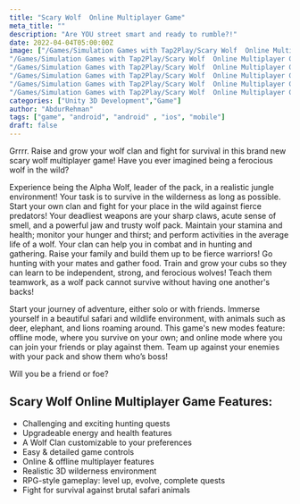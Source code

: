 ```yaml
---
title: "Scary Wolf  Online Multiplayer Game"
meta_title: ""
description: "Are YOU street smart and ready to rumble?!"
date: 2022-04-04T05:00:00Z
image: ["/Games/Simulation Games with Tap2Play/Scary Wolf  Online Multiplayer Game/1.webp",
"/Games/Simulation Games with Tap2Play/Scary Wolf  Online Multiplayer Game/2.webp",
"/Games/Simulation Games with Tap2Play/Scary Wolf  Online Multiplayer Game/3.webp",
"/Games/Simulation Games with Tap2Play/Scary Wolf  Online Multiplayer Game/1.webp",
"/Games/Simulation Games with Tap2Play/Scary Wolf  Online Multiplayer Game/4.webp",
"/Games/Simulation Games with Tap2Play/Scary Wolf  Online Multiplayer Game/2.webp"]
categories: ["Unity 3D Development","Game"]
author: "AbdurRehman"
tags: ["game", "android", "android" , "ios", "mobile"]
draft: false
---
```


Grrrr. Raise and grow your wolf clan and fight for survival in this brand new scary wolf multiplayer game! Have you ever imagined being a ferocious wolf in the wild?

Experience being the Alpha Wolf, leader of the pack, in a realistic jungle environment! Your task is to survive in the wilderness as long as possible. Start your own clan and fight for your place in the wild against fierce predators! Your deadliest weapons are your sharp claws, acute sense of smell, and a powerful jaw and trusty wolf pack. Maintain your stamina and health; monitor your hunger and thirst; and perform activities in the average life of a wolf. Your clan can help you in combat and in hunting and gathering. Raise your family and build them up to be fierce warriors! Go hunting with your mates and gather food. Train and grow your cubs so they can learn to be independent, strong, and ferocious wolves! Teach them teamwork, as a wolf pack cannot survive without having one another's backs!

Start your journey of adventure, either solo or with friends. Immerse yourself in a beautiful safari and wildlife environment, with animals such as deer, elephant, and lions roaming around. This game's new modes feature: offline mode, where you survive on your own; and online mode where you can join your friends or play against them. Team up against your enemies with your pack and show them who’s boss!

Will you be a friend or foe?


## Scary Wolf Online Multiplayer Game Features:

- Challenging and exciting hunting quests
- Upgradeable energy and health features
- A Wolf Clan customizable to your preferences
- Easy & detailed game controls
- Online & offline multiplayer features
- Realistic 3D wilderness environment
- RPG-style gameplay: level up, evolve, complete quests
- Fight for survival against brutal safari animals
